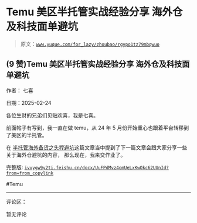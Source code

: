 # Temu 美区半托管实战经验分享 海外仓及科技面单避坑

> 原文：[`www.yuque.com/for_lazy/zhoubao/rgypo1tz79mbqwuo`](https://www.yuque.com/for_lazy/zhoubao/rgypo1tz79mbqwuo)

## (9 赞)Temu 美区半托管实战经验分享 海外仓及科技面单避坑

作者： 七喜

日期：2025-02-24

各位生财的兄弟们见贴欢喜，我是七喜。

前面帖子有写到，我一直在做 temu，从 24 年 5 月份开始重心也跟着平台转移到了美区的半托管。

在 [半托管海外备货之头程避坑](https://ivvygw9y2ti.feishu.cn/docx/BRxadb2N0otfWTx4BUacwItsnzb?from=from_copylink)这篇文章当中提到了下一篇文章会跟大家分享一些关于海外仓避坑的内容，
那么现在，我来交作业了。

完整版: [`ivvygw9y2ti.feishu.cn/docx/UuFPdMvz4omUeLxKwOkc62UUnId?from=from_copylink`](https://ivvygw9y2ti.feishu.cn/docx/UuFPdMvz4omUeLxKwOkc62UUnId?from=from_copylink)

#Temu

* * *

评论区：

暂无评论